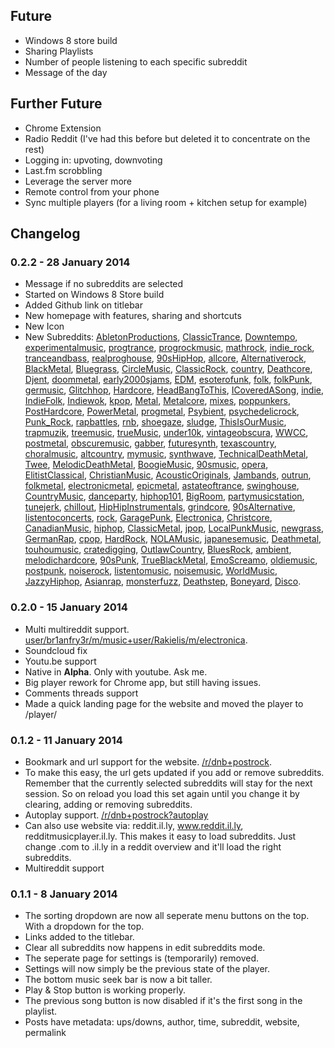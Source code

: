 
## Future

* Windows 8 store build
* Sharing Playlists
* Number of people listening to each specific subreddit
* Message of the day

## Further Future
* Chrome Extension
* Radio Reddit (I've had this before but deleted it to concentrate on the rest)
* Logging in: upvoting, downvoting
* Last.fm scrobbling
* Leverage the server more
 * Remote control from your phone
 * Sync multiple players (for a living room + kitchen setup for example)

## Changelog


### 0.2.2 - 28 January 2014

* Message if no subreddits are selected
* Started on Windows 8 Store build
* Added Github link on titlebar
* New homepage with features, sharing and shortcuts
* New Icon
* New Subreddits: [AbletonProductions](http://reddit.com/r/AbletonProductions), [ClassicTrance](http://reddit.com/r/ClassicTrance), [Downtempo](http://reddit.com/r/Downtempo), [experimentalmusic](http://reddit.com/r/experimentalmusic), [progtrance](http://reddit.com/r/progtrance), [progrockmusic](http://reddit.com/r/progrockmusic), [mathrock](http://reddit.com/r/mathrock), [indie_rock](http://reddit.com/r/indie_rock), [tranceandbass](http://reddit.com/r/tranceandbass), [realproghouse](http://reddit.com/r/realproghouse), [90sHipHop](http://reddit.com/r/90sHipHop), [allcore](http://reddit.com/r/allcore), [Alternativerock](http://reddit.com/r/Alternativerock), [BlackMetal](http://reddit.com/r/BlackMetal), [Bluegrass](http://reddit.com/r/Bluegrass), [CircleMusic](http://reddit.com/r/CircleMusic), [ClassicRock](http://reddit.com/r/ClassicRock), [country](http://reddit.com/r/country), [Deathcore](http://reddit.com/r/Deathcore), [Djent](http://reddit.com/r/Djent), [doommetal](http://reddit.com/r/doommetal), [early2000sjams](http://reddit.com/r/early2000sjams), [EDM](http://reddit.com/r/EDM), [esoterofunk](http://reddit.com/r/esoterofunk), [folk](http://reddit.com/r/folk), [folkPunk](http://reddit.com/r/folkPunk), [germusic](http://reddit.com/r/germusic), [Glitchhop](http://reddit.com/r/Glitchhop), [Hardcore](http://reddit.com/r/Hardcore), [HeadBangToThis](http://reddit.com/r/HeadBangToThis), [ICoveredASong](http://reddit.com/r/ICoveredASong), [indie](http://reddit.com/r/indie), [IndieFolk](http://reddit.com/r/IndieFolk), [Indiewok](http://reddit.com/r/Indiewok), [kpop](http://reddit.com/r/kpop), [Metal](http://reddit.com/r/Metal), [Metalcore](http://reddit.com/r/Metalcore), [mixes](http://reddit.com/r/mixes), [poppunkers](http://reddit.com/r/poppunkers), [PostHardcore](http://reddit.com/r/PostHardcore), [PowerMetal](http://reddit.com/r/PowerMetal), [progmetal](http://reddit.com/r/progmetal), [Psybient](http://reddit.com/r/Psybient), [psychedelicrock](http://reddit.com/r/psychedelicrock), [Punk_Rock](http://reddit.com/r/Punk_Rock), [rapbattles](http://reddit.com/r/rapbattles), [rnb](http://reddit.com/r/rnb), [shoegaze](http://reddit.com/r/shoegaze), [sludge](http://reddit.com/r/sludge), [ThisIsOurMusic](http://reddit.com/r/ThisIsOurMusic), [trapmuzik](http://reddit.com/r/trapmuzik), [treemusic](http://reddit.com/r/treemusic), [trueMusic](http://reddit.com/r/trueMusic), [under10k](http://reddit.com/r/under10k), [vintageobscura](http://reddit.com/r/vintageobscura), [WWCC](http://reddit.com/r/WWCC), [postmetal](http://reddit.com/r/postmetal), [obscuremusic](http://reddit.com/r/obscuremusic), [gabber](http://reddit.com/r/gabber), [futuresynth](http://reddit.com/r/futuresynth), [texascountry](http://reddit.com/r/texascountry), [choralmusic](http://reddit.com/r/choralmusic), [altcountry](http://reddit.com/r/altcountry), [mymusic](http://reddit.com/r/mymusic), [synthwave](http://reddit.com/r/synthwave), [TechnicalDeathMetal](http://reddit.com/r/TechnicalDeathMetal), [Twee](http://reddit.com/r/Twee), [MelodicDeathMetal](http://reddit.com/r/MelodicDeathMetal), [BoogieMusic](http://reddit.com/r/BoogieMusic), [90smusic](http://reddit.com/r/90smusic), [opera](http://reddit.com/r/opera), [ElitistClassical](http://reddit.com/r/ElitistClassical), [ChristianMusic](http://reddit.com/r/ChristianMusic), [AcousticOriginals](http://reddit.com/r/AcousticOriginals), [Jambands](http://reddit.com/r/Jambands), [outrun](http://reddit.com/r/outrun), [folkmetal](http://reddit.com/r/folkmetal), [electronicmetal](http://reddit.com/r/electronicmetal), [epicmetal](http://reddit.com/r/epicmetal), [astateoftrance](http://reddit.com/r/astateoftrance), [swinghouse](http://reddit.com/r/swinghouse), [CountryMusic](http://reddit.com/r/CountryMusic), [danceparty](http://reddit.com/r/danceparty), [hiphop101](http://reddit.com/r/hiphop101), [BigRoom](http://reddit.com/r/BigRoom), [partymusicstation](http://reddit.com/r/partymusicstation), [tunejerk](http://reddit.com/r/tunejerk), [chillout](http://reddit.com/r/chillout), [HipHipInstrumentals](http://reddit.com/r/HipHipInstrumentals), [grindcore](http://reddit.com/r/grindcore), [90sAlternative](http://reddit.com/r/90sAlternative), [listentoconcerts](http://reddit.com/r/listentoconcerts), [rock](http://reddit.com/r/rock), [GaragePunk](http://reddit.com/r/GaragePunk), [Electronica](http://reddit.com/r/Electronica), [Christcore](http://reddit.com/r/Christcore), [CanadianMusic](http://reddit.com/r/CanadianMusic), [hiphop](http://reddit.com/r/hiphop), [ClassicMetal](http://reddit.com/r/ClassicMetal), [jpop](http://reddit.com/r/jpop), [LocalPunkMusic](http://reddit.com/r/LocalPunkMusic), [newgrass](http://reddit.com/r/newgrass), [GermanRap](http://reddit.com/r/GermanRap), [cpop](http://reddit.com/r/cpop), [HardRock](http://reddit.com/r/HardRock), [NOLAMusic](http://reddit.com/r/NOLAMusic), [japanesemusic](http://reddit.com/r/japanesemusic), [Deathmetal](http://reddit.com/r/Deathmetal), [touhoumusic](http://reddit.com/r/touhoumusic), [cratedigging](http://reddit.com/r/cratedigging), [OutlawCountry](http://reddit.com/r/OutlawCountry), [BluesRock](http://reddit.com/r/BluesRock), [ambient](http://reddit.com/r/ambient), [melodichardcore](http://reddit.com/r/melodichardcore), [90sPunk](http://reddit.com/r/90sPunk), [TrueBlackMetal](http://reddit.com/r/TrueBlackMetal), [EmoScreamo](http://reddit.com/r/EmoScreamo), [oldiemusic](http://reddit.com/r/oldiemusic), [postpunk](http://reddit.com/r/postpunk), [noiserock](http://reddit.com/r/noiserock), [listentomusic](http://reddit.com/r/listentomusic), [noisemusic](http://reddit.com/r/noisemusic), [WorldMusic](http://reddit.com/r/WorldMusic), [JazzyHiphop](http://reddit.com/r/JazzyHiphop), [Asianrap](http://reddit.com/r/Asianrap), [monsterfuzz](http://reddit.com/r/monsterfuzz), [Deathstep](http://reddit.com/r/Deathstep), [Boneyard](http://reddit.com/r/Boneyard), [Disco](http://reddit.com/r/Disco).


### 0.2.0 - 15 January 2014

* Multi multireddit support. [user/br1anfry3r/m/music+user/Rakielis/m/electronica](http://reddit.music.player.il.ly/user/br1anfry3r/m/music+user/Rakielis/m/electronica).
* Soundcloud fix
* Youtu.be support
* Native in **Alpha**. Only with youtube. Ask me.
* Big player rework for Chrome app, but still having issues.
* Comments threads support
* Made a quick landing page for the website and moved the player to /player/


### 0.1.2 - 11 January 2014

* Bookmark and url support for the website. [/r/dnb+postrock](http://reddit.music.player.il.ly/r/dnb+postrock).
* To make this easy, the url gets updated if you add or remove subreddits. Remember that the currently selected subreddits will stay for the next session. So on reload you load this set again until you change it by clearing, adding or removing subreddits.
* Autoplay support. [/r/dnb+postrock?autoplay](http://reddit.music.player.il.ly/r/dnb+postrock?autoplay)
* Can also use website via: reddit.il.ly, www.reddit.il.ly, redditmusicplayer.il.ly. This makes it easy to load subreddits. Just change .com to .il.ly in a reddit overview and it'll load the right subreddits.
* Multireddit support

### 0.1.1 - 8 January 2014

* The sorting dropdown are now all seperate menu buttons on the top. With a dropdown for the top.
* Links added to the titlebar.
* Clear all subreddits now happens in edit subreddits mode.
* The seperate page for settings is (temporarily) removed.
* Settings will now simply be the previous state of the player.
* The bottom music seek bar is now a bit taller.
* Play & Stop button is working properly.
* The previous song button is now disabled if it's the first song in the playlist.
* Posts have metadata: ups/downs, author, time, subreddit, website, permalink
